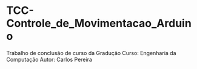 # TCC-Controle_de_Movimentacao_Arduino

Trabalho de conclusão de curso da Gradução
Curso: Engenharia da Computação
Autor: Carlos Pereira
